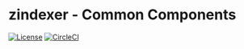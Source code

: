 # zindexer - Common Components

[![License](https://img.shields.io/badge/License-Apache%202.0-blue.svg)](https://opensource.org/licenses/Apache-2.0)
[![CircleCI](https://circleci.com/gh/Zondax/zindexer/tree/main.svg?style=shield&circle-token=82a6e7f3ee0cfe2c1438e1f3dc25d337951e9402)](https://circleci.com/gh/Zondax/zindexer/tree/main)
